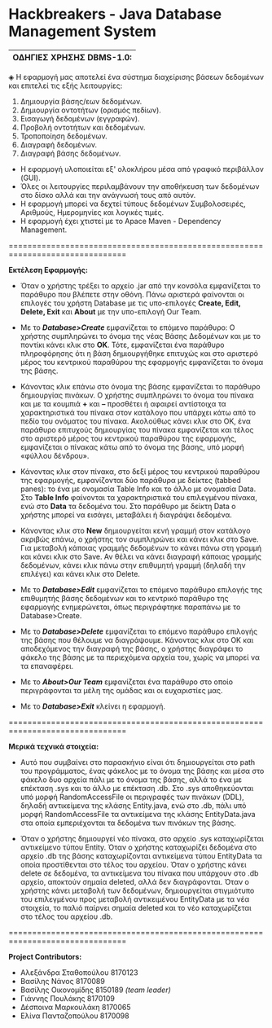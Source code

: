 # Hackbreakers - Java Database Management System
|                ΟΔΗΓΙΕΣ ΧΡΗΣΗΣ DBMS-1.0:                 |
|---------------------------------------------------------|              

◈ Η εφαρμογή μας αποτελεί ένα σύστημα διαχείρισης βάσεων δεδομένων και επιτελεί τις εξής λειτουργίες:
   1. Δημιουργία βάσης/εων δεδομένων.
   2. Δημιουργία οντοτήτων (ορισμός πεδίων).
   3. Εισαγωγή δεδομένων (εγγραφών).
   4. Προβολή οντοτήτων και δεδομένων.
   5. Τροποποίηση δεδομένων.
   6. Διαγραφή δεδομένων.
   7. Διαγραφή βάσης δεδομένων.

* Η εφαρμογή υλοποιείται εξ' ολοκλήρου μέσα από γραφικό περιβάλλον (GUI).
* Όλες οι λειτουργίες περιλαμβάνουν την αποθήκευση των δεδομένων στο δίσκο αλλά και την ανάγνωσή τους από αυτόν. 
* Η εφαρμογή μπορεί να δεχτεί τύπους δεδομένων Συμβολοσειρές, Αριθμούς, Ημερομηνίες και λογικές τιμές.
* Η εφαρμογή έχει χτιστεί με το Apace Maven - Dependency Management.

===============================================================================

**Εκτέλεση Εφαρμογής:**

* Όταν ο χρήστης τρέξει το αρχείο .jar από την κονσόλα εμφανίζεται το παράθυρο που βλέπετε στην οθόνη.
Πάνω αριστερά φαίνονται οι επιλογές του χρήστη Database με τις υπο-επιλογές **Create, Edit, Delete, Exit** και **About** με την υπο-επιλογή Our Team.

* Με το **_Database>Create_** εμφανίζεται το επόμενο παράθυρο:
Ο χρήστης συμπληρώνει το όνομα της νέας Βάσης Δεδομένων και με το ποντίκι κάνει κλικ στο **ΟΚ**. Τότε, εμφανίζεται ένα παράθυρο πληροφόρησης ότι η βάση δημιουργήθηκε επιτυχώς και στο αριστερό μέρος του κεντρικού παραθύρου της εφαρμογής εμφανίζεται το όνομα της βάσης. 

* Κάνοντας κλικ επάνω στο όνομα της βάσης εμφανίζεται το παράθυρο δημιουργίας πινάκων. Ο χρήστης συμπληρώνει το όνομα του πίνακα και με τα κουμπιά **+** και **–** προσθέτει ή αφαιρεί αντίστοιχα τα χαρακτηριστικά του πίνακα στον κατάλογο που υπάρχει κάτω από το πεδίο του ονόματος του πίνακα. Ακολούθως κάνει κλικ στο ΟΚ, ένα παράθυρο επιτυχούς δημιουργίας του πίνακα εμφανίζεται και τέλος στο αριστερό μέρος του κεντρικού παραθύρου της εφαρμογής, εμφανίζεται ο πίνακας κάτω από το όνομα της βάσης, υπό μορφή «φύλλου δένδρου».

* Κάνοντας κλικ στον πίνακα, στο δεξί μέρος του κεντρικού παραθύρου της εφαρμογής, εμφανίζονται δύο παράθυρα με δείκτες (tabbed panes): το ένα με ονομασία Table Info και το άλλο με ονομασία Data. Στο **Table Info** φαίνονται τα χαρακτηριστικά του επιλεγμένου πίνακα, ενώ στο **Data** τα δεδομένα του. Στο παράθυρο με δείκτη Data ο χρήστης μπορεί να εισάγει, μεταβάλει ή διαγράψει δεδομένα. 

* Κάνοντας κλικ στο **New** δημιουργείται κενή γραμμή στον κατάλογο ακριβώς επάνω, ο χρήστης τον συμπληρώνει και κάνει κλικ στο Save. Για μεταβολή κάποιας γραμμής δεδομένων το κάνει πάνω στη γραμμή και κάνει κλικ στο Save. Αν θέλει να κάνει διαγραφή κάποιας γραμμής δεδομένων, κάνει κλικ πάνω στην επιθυμητή γραμμή (δηλαδή την επιλέγει) και κάνει κλικ στο Delete.

* Με το **_Database>Edit_** εμφανίζεται το επόμενο παράθυρο επιλογής της επιθυμητής βάσης δεδομένων και το κεντρικό παράθυρο της εφαρμογής ενημερώνεται, όπως περιγράφτηκε παραπάνω με το Database>Create.

* Με το **_Database>Delete_** εμφανίζεται το επόμενο παράθυρο επιλογής της βάσης που θέλουμε να διαγράψουμε. Κάνοντας κλικ στο ΟΚ και αποδεχόμενος την διαγραφή της βάσης, ο χρήστης διαγράφει το φάκελο της βάσης με τα περιεχόμενα αρχεία του, χωρίς να μπορεί να τα επαναφέρει.

* Με το **_About>Our Team_** εμφανίζεται ένα παράθυρο στο οποίο περιγράφονται τα μέλη της ομάδας και οι ευχαριστίες μας.

* Με το **_Database>Exit_** κλείνει η εφαρμογή.

===============================================================================

**Μερικά τεχνικά στοιχεία:**

* Αυτό που συμβαίνει στο παρασκήνιο είναι ότι δημιουργείται στο path του προγράμματος, ένας φάκελος με το όνομα της βάσης και μέσα στο φάκελο δυο αρχεία πάλι με το όνομα της βάσης, αλλά το ένα με επέκταση .sys και το άλλο με επέκταση .db. Στο .sys αποθηκεύονται υπό μορφή RandomAccessFile οι περιγραφές των πινάκων (DDL), δηλαδή αντικείμενα της κλάσης Entity.java, ενώ στο .db, πάλι υπό μορφή RandomAccessFile τα αντικείμενα της κλάσης EntityData.java στα οποία εμπεριέχονται τα δεδομένα των πινάκων της βάσης.

* Όταν ο χρήστης δημιουργεί νέο πίνακα, στο αρχείο .sys καταχωρίζεται αντικείμενο τύπου Entity. Όταν ο χρήστης καταχωρίζει δεδομένα στο αρχείο .db της βάσης καταχωρίζονται αντικείμενα τύπου EntityData τα οποία προστίθενται στο τέλος του αρχείου. Όταν ο χρήστης κάνει delete σε δεδομένα, τα αντικείμενα του πίνακα που υπάρχουν στο .db αρχείο, αποκτούν σημαία deleted, αλλά δεν διαγράφονται. Όταν ο χρήστης κάνει μεταβολή των δεδομένων, δημιουργείται στιγμιότυπο του επιλεγμένου προς μεταβολή αντικειμένου EntityData με τα νέα στοιχεία, το παλιό παίρνει σημαία deleted και το νέο καταχωρίζεται στο τέλος του αρχείου .db. 

===============================================================================

**Project Contributors:**

* Αλεξάνδρα Σταθοπούλου 8170123
* Βασίλης Νάνος 8170089
* Βασίλης Οικονομίδης 8150189 _(team leader)_
* Γιάννης Πουλάκης 8170109
* Δέσποινα Μαρκουλάκη 8170065
* Ελίνα Πανταζοπούλου 8170098
